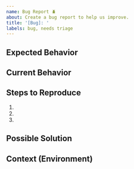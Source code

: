 ```yaml
---
name: Bug Report 🪲
about: Create a bug report to help us improve.
title: '[Bug]: '
labels: bug, needs triage
---
```


<!--- Provide a general summary of the issue in the Title above -->

## Expected Behavior

<!--- Tell us what should happen. -->

## Current Behavior

<!--- Tell us what happens instead of the expected behavior. -->

## Steps to Reproduce

<!--- Provide an unambiguous set of steps to reproduce this bug. Include code to reproduce, if relevant. -->

1.
2.
3.

## Possible Solution

<!--- Not obligatory, but suggest a fix/reason for the bug. -->

## Context (Environment)

<!--- Providing context helps us come up with a solution that is most useful in the real world.  -->
